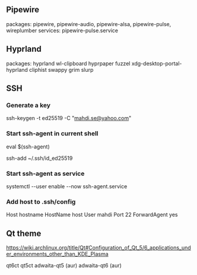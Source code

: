 
## Pipewire

packages: pipewire, pipewire-audio, pipewire-alsa, pipewire-pulse, wireplumber
services: pipewire-pulse.service


## Hyprland

packages: hyprland wl-clipboard hyprpaper fuzzel xdg-desktop-portal-hyprland cliphist swappy grim slurp

## SSH

### Generate a key

ssh-keygen -t ed25519 -C "mahdi.se@yahoo.com"

### Start ssh-agent in current shell

eval $(ssh-agent)

ssh-add ~/.ssh/id_ed25519

### Start ssh-agent as service

systemctl --user enable --now ssh-agent.service

### Add host to .ssh/config

Host hostname
    HostName host
    User mahdi
    Port 22
    ForwardAgent yes

## Qt theme

https://wiki.archlinux.org/title/Qt#Configuration_of_Qt_5/6_applications_under_environments_other_than_KDE_Plasma

qt6ct
qt5ct
adwaita-qt5 (aur)
adwaita-qt6 (aur)
